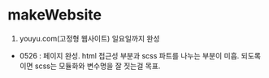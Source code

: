 # makeWebsite

1. youyu.com(고정형 웹사이트) 일요일까지 완성
  - 0526 : 페이지 완성. html 접근성 부분과 scss 파트를 나누는 부분이 미흡. 되도록이면 scss는 모듈화와 변수명을 잘 짓는걸 목표.